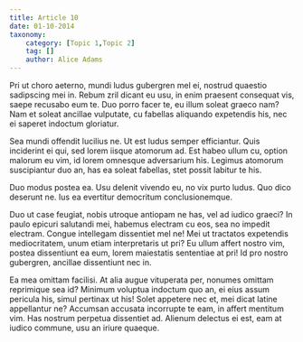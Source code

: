 ```yaml
---
title: Article 10
date: 01-10-2014
taxonomy:
    category: [Topic 1,Topic 2]
    tag: []
    author: Alice Adams
---
```


Pri ut choro aeterno, mundi ludus gubergren mel ei, nostrud quaestio sadipscing mei in. Rebum zril dicant eu usu, in enim praesent consequat vis, saepe recusabo eum te. Duo porro facer te, eu illum soleat graeco nam? Nam et soleat ancillae vulputate, cu fabellas aliquando expetendis his, nec ei saperet indoctum gloriatur.

Sea mundi offendit lucilius ne. Ut est ludus semper efficiantur. Quis inciderint ei qui, sed lorem iisque atomorum ad. Est habeo ullum cu, option malorum eu vim, id lorem omnesque adversarium his. Legimus atomorum suscipiantur duo an, has ea soleat fabellas, stet possit labitur te his.

Duo modus postea ea. Usu delenit vivendo eu, no vix purto ludus. Quo dico deserunt ne. Ius ea evertitur democritum conclusionemque.

Duo ut case feugiat, nobis utroque antiopam ne has, vel ad iudico graeci? In paulo epicuri salutandi mei, habemus electram cu eos, sea no impedit electram. Congue intellegam dissentiet mel ne! Mei ut tractatos expetendis mediocritatem, unum etiam interpretaris ut pri? Eu ullum affert nostro vim, postea dissentiunt ea eum, lorem maiestatis sententiae at pri! Id pro nostro gubergren, ancillae dissentiunt nec in.

Ea mea omittam facilisi. At alia augue vituperata per, nonumes omittam reprimique sea id? Minimum voluptua indoctum quo an, ei eius assum pericula his, simul pertinax ut his! Solet appetere nec et, mei dicat latine appellantur ne? Accumsan accusata incorrupte te eam, in affert mentitum vim. Has nostrum perpetua dissentiet ad. Alienum delectus ei est, eam at iudico commune, usu an iriure quaeque.